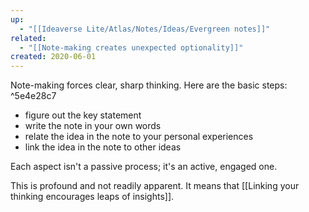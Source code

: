 ```yaml
---
up:
  - "[[Ideaverse Lite/Atlas/Notes/Ideas/Evergreen notes]]"
related:
  - "[[Note-making creates unexpected optionality]]"
created: 2020-06-01
---
```


Note-making forces clear, sharp thinking. Here are the basic steps: ^5e4e28c7

- figure out the key statement
- write the note in your own words
- relate the idea in the note to your personal experiences
- link the idea in the note to other ideas

Each aspect isn't a passive process; it's an active, engaged one.

This is profound and not readily apparent. It means that [[Linking your thinking encourages leaps of insights]].